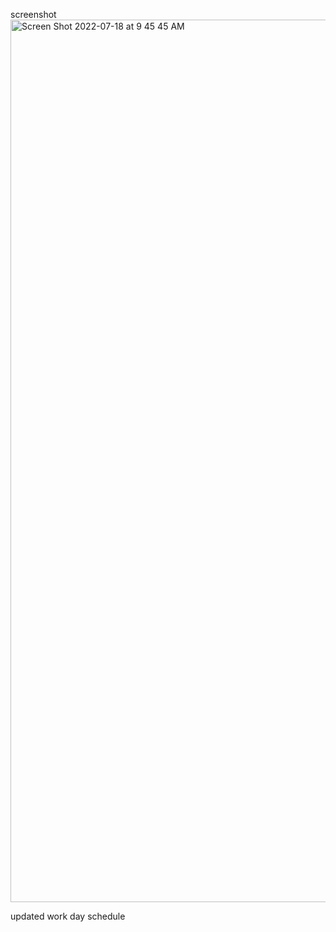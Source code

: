 screenshot 
<img width="1412" alt="Screen Shot 2022-07-18 at 9 45 45 AM" src="https://user-images.githubusercontent.com/94766574/179525268-fb3d8b9a-46ad-455e-9aad-cc1c3bb1c458.png">

updated work day schedule
